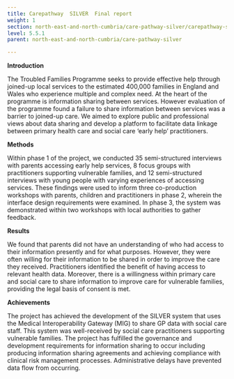 ```yaml
---
title: Carepathway  SILVER  Final report
weight: 1
section: north-east-and-north-cumbria/care-pathway-silver/carepathway-silver-final-report
level: 5.5.1
parent: north-east-and-north-cumbria/care-pathway-silver

---
```


**Introduction**

The Troubled Families Programme seeks to provide effective help through joined-up local services to the estimated 400,000 families in England and Wales who experience multiple and complex need. At the heart of the programme is information sharing between services. However evaluation of the programme found a failure to share information between services was a barrier to joined-up care. We aimed to explore public and professional views about data sharing and develop a platform to facilitate data linkage between primary health care and social care ‘early help’ practitioners. 

**Methods**

Within phase 1 of the project, we conducted 35 semi-structured interviews with parents accessing early help services, 8 focus groups with practitioners supporting vulnerable families, and 12 semi-structured interviews with young people with varying experiences of accessing services.  These findings were used to inform three co-production workshops with parents, children and practitioners in phase 2, wherein the interface design requirements were examined. In phase 3, the system was demonstrated within two workshops with local authorities to gather feedback. 

**Results**

We found that parents did not have an understanding of who had access to their information presently and for what purposes. However, they were often willing for their information to be shared in order to improve the care they received. Practitioners identified the benefit of having access to relevant health data. Moreover, there is a willingness within primary care and social care to share information to improve care for vulnerable families, providing the legal basis of consent is met. 

**Achievements**

The project has achieved the development of the SILVER system that uses the Medical Interoperability Gateway (MIG) to share GP data with social care staff. This system was well-received by social care practitioners supporting vulnerable families. The project has fulfilled the governance and development requirements for information sharing to occur including producing information sharing agreements and achieving compliance with clinical risk management processes. Administrative delays have prevented data flow from occurring. 
